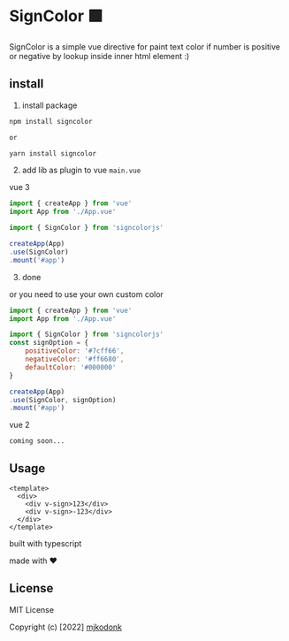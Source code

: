 # SignColor 🟩

SignColor is a simple vue directive for paint text color if number is positive or negative by lookup inside inner html element :)


## install
1. install package
```sh
npm install signcolor

or

yarn install signcolor
```

2. add lib as plugin to vue `main.vue`

vue 3
```js
import { createApp } from 'vue'
import App from './App.vue'

import { SignColor } from 'signcolorjs'

createApp(App)
.use(SignColor)
.mount('#app')
```
3. done

or you need to use your own custom color
```js
import { createApp } from 'vue'
import App from './App.vue'

import { SignColor } from 'signcolorjs'
const signOption = {
    positiveColor: '#7cff66',
    negativeColor: '#ff6680',
    defaultColor: '#000000'
} 

createApp(App)
.use(SignColor, signOption)
.mount('#app')
```

vue 2
```
coming soon...
```

## Usage
```vue
<template>
  <div>
    <div v-sign>123</div>
    <div v-sign>-123</div>
  </div>
</template>
```

built with typescript

made with ❤️


## License

MIT License

Copyright (c) [2022] [mjkodonk](https://github.com/mjkodkks)
